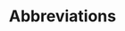 ---
title: Abbreviations
longTitle: 'Abbreviations'
tags:
- gccommon
french:
- "[[Abreviation]]"
---